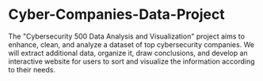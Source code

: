 # Cyber-Companies-Data-Project
The "Cybersecurity 500 Data Analysis and Visualization" project aims to enhance, clean, and analyze a dataset of top cybersecurity companies. We will extract additional data, organize it, draw conclusions, and develop an interactive website for users to sort and visualize the information according to their needs.
